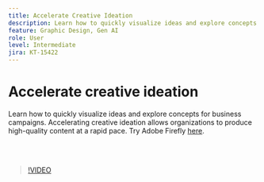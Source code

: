 ```yaml
---
title: Accelerate Creative Ideation
description: Learn how to quickly visualize ideas and explore concepts for business campaigns
feature: Graphic Design, Gen AI
role: User
level: Intermediate
jira: KT-15422
---
```

# Accelerate creative ideation

Learn how to quickly visualize ideas and explore concepts for business campaigns. Accelerating creative ideation allows organizations to produce high-quality content at a rapid pace. Try Adobe Firefly [here](https://firefly.adobe.com/).

<br>&nbsp;

>[!VIDEO](https://video.tv.adobe.com/v/3428827?quality=12&learn=on&hidetitle=true)
